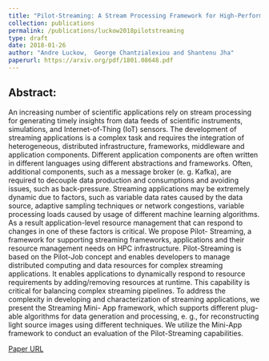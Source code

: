 ```yaml
---
title: "Pilot-Streaming: A Stream Processing Framework for High-Performance Computing"
collection: publications
permalink: /publications/luckow2018pilotstreaming
type: draft
date: 2018-01-26
author: "Andre Luckow,  George Chantzialexiou and Shantenu Jha"
paperurl: https://arxiv.org/pdf/1801.08648.pdf
---
```


## Abstract:
An increasing number of scientific applications rely on stream processing for generating timely insights from data feeds of scientific instruments, simulations, and Internet-of-Thing (IoT) sensors. The 
development of streaming applications is a complex task and requires the integration of heterogeneous, distributed infrastructure, frameworks, middleware and application components. Different application components are often written in different languages
using different abstractions and frameworks. Often, additional components, such as a message broker (e. g. Kafka), are required to decouple data production and consumptions and avoiding issues,
such as back-pressure. Streaming applications may be extremely dynamic due to factors, such as variable data rates caused by the data source, adaptive sampling techniques or network congestions, variable processing loads caused by usage of different machine 
learning algorithms. As a result application-level resource management that can respond to changes in one of these factors is critical. We propose Pilot- Streaming, a framework for supporting streaming
frameworks, applications and their resource management needs on HPC infrastructure. Pilot-Streaming is based on the Pilot-Job concept and enables developers to manage distributed computing and data resources for complex streaming applications. It enables
applications to dynamically respond to resource requirements by adding/removing resources at runtime. This capability is critical for balancing complex streaming pipelines. To address the complexity
in developing and characterization of streaming applications, we present the Streaming Mini- App framework, which supports different plug-able algorithms for data generation and processing, e. g.,
for reconstructing light source images using different techniques. We utilize the Mini-App framework to conduct an evaluation of the Pilot-Streaming capabilities.


[Paper URL](https://arxiv.org/pdf/1801.08648.pdf)

